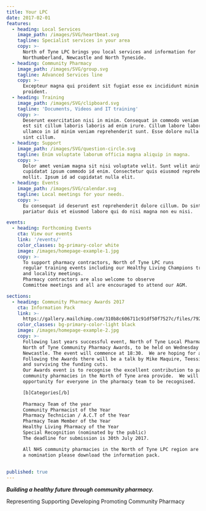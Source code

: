 ```yaml
---
title: Your LPC
date: 2017-02-01
features:
  - heading: Local Services
    image_path: /images/SVG/heartbeat.svg
    tagline: Specialist services in your area
    copy: >-
      North of Tyne LPC brings you local services and information for
      Northumberland, Newcastle and North Tyneside.
  - heading: Community Pharmacy
    image_path: /images/SVG/group.svg
    tagline: Advanced Services line
    copy: >-
      Excepteur magna qui proident sit fugiat esse ex incididunt minim magna
      proident.
  - heading: Training
    image_path: /images/SVG/clipboard.svg
    tagline: 'Documents, Videos and IT training'
    copy: >-
      Deserunt exercitation nisi in minim. Consequat in commodo veniam labore
      est sit cillum laboris laboris ad enim irure. Cillum labore laborum
      ullamco in id minim veniam reprehenderit sunt. Esse dolore nulla tempor
      sint cillum.
  - heading: Support
    image_path: /images/SVG/question-circle.svg
    tagline: Enim voluptate laborum officia magna aliquip in magna.
    copy: >-
      Dolor amet veniam magna sit nisi voluptate velit. Sunt velit anim elit
      cupidatat ipsum commodo id enim. Consectetur quis eiusmod reprehenderit
      mollit. Ipsum id ad cupidatat nulla elit.
  - heading: Events
    image_path: /images/SVG/calendar.svg
    tagline: Local meetings for your needs.
    copy: >-
      Eu consequat id deserunt est reprehenderit dolore cillum. Do sint in
      pariatur duis et eiusmod labore qui do nisi magna non eu nisi.

events:
  - heading: Forthcoming Events
    cta: View our events
    link: '/events/'
    color_classes: bg-primary-color white
    image: /images/homepage-example-1.jpg
    copy: >-
      To support pharmacy contractors, North of Tyne LPC runs
      regular training events including our Healthy Living Champions training
      and locality meetings.
      Pharmacy contractors are also welcome to observe
      Committee meetings and all are encouraged to attend our AGM.

sections:
  - heading: Community Pharmacy Awards 2017
    cta: Information Pack
    link: >-
      https://gallery.mailchimp.com/310b8c606711c91df50f7527c/files/7920f7bd-e5d8-42c9-9dd7-3386537d5c62/LPC_Awards_Rev_17_06_A.pdf
    color_classes: bg-primary-color-light black
    image: /images/homepage-example-2.jpg
    copy: >-
      Following last years successful event, North of Tyne Local Pharmaceutical Committee is delighted to announce, the second
      North of Tyne Community Pharmacy Awards, to be held on Wednesday 6th September 2017 at the Marriott Hotel, Gosforth Park,
      Newcastle. The event will commence at 18:30.  We are hoping for a big event, with many nominees to celebrate the evening. 
      Following the Awards there will be a talk by Mike Maquire, Teesside pharmacist and LPN Chair on pharmacy developments
      and surviving the funding cuts.
      Our Awards event is to recognise the excellent contribution to patient care, public health and community involvement that
      community pharmacies in the North of Tyne area provide.  We will be presenting awards across six categories giving
      opportunity for everyone in the pharmacy team to be recognised.

      [b]Categories[/b]
      
      Pharmacy Team of the year
      Community Pharmacist of the Year
      Pharmacy Technician / A.C.T of the Year
      Pharmacy Team Member of the Year
      Healthy Living Pharmacy of the Year
      Special Recognition (nominated by the public)
      The deadline for submission is 30th July 2017.

      All NHS community pharmacies in the North of Tyne LPC region are eligible to enter the awards.  If you would like to submit
      a nomination please download the information pack.
    
   
published: true
---
```


**_Building a healthy future through community pharmacy._**

Representing  Supporting  Developing  Promoting Community Pharmacy


